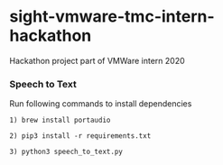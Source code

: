 
# sight-vmware-tmc-intern-hackathon

Hackathon project part of VMWare intern 2020


### Speech to Text

Run following commands to install dependencies

```
1) brew install portaudio

2) pip3 install -r requirements.txt

3) python3 speech_to_text.py

```